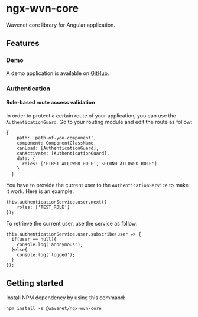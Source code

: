 # ngx-wvn-core
Wavenet core library for Angular application.

## Features

### Demo
A demo application is available on [GitHub](https://github.com/wavenet-be/wvn-angular-demo).

### Authentication
#### Role-based route access validation
In order to protect a certain route of your application, you can use the `AuthenticationGuard`. Go to your routing module and edit the route as follow:  
```
{
    path: 'path-of-you-component',
    component: ComponentClassName,
    canLoad: [AuthenticationGuard],
    canActivate: [AuthenticationGuard],
    data: {
      roles: ['FIRST_ALLOWED_ROLE','SECOND_ALLOWED_ROLE']
    }
  }
```

You have to provide the current user to the `AuthenticationService` to make it work. Here is an example:
```
this.authenticationService.user.next({
    roles: ['TEST_ROLE']
});
``` 

To retrieve the current user, use the service as follow:
```
this.authenticationService.user.subscribe(user => {
  if(user == null){
    console.log('anonymous');
  }else{
    console.log('logged');
  }
});
``` 

## Getting started
Install NPM dependency by using this command:
````
npm install -s @wavenet/ngx-wvn-core
````
